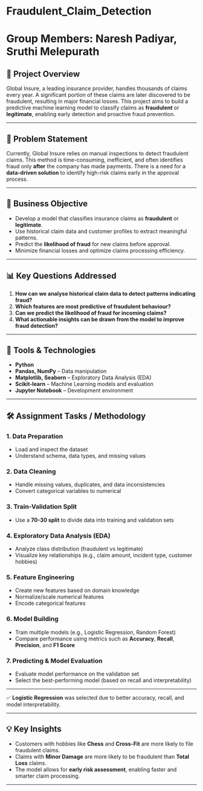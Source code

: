 # Fraudulent_Claim_Detection
# Group Members: Naresh Padiyar, Sruthi Melepurath

## 📌 Project Overview

Global Insure, a leading insurance provider, handles thousands of claims every year. A significant portion of these claims are later discovered to be fraudulent, resulting in major financial losses. This project aims to build a predictive machine learning model to classify claims as **fraudulent** or **legitimate**, enabling early detection and proactive fraud prevention.

---

## 🧾 Problem Statement

Currently, Global Insure relies on manual inspections to detect fraudulent claims. This method is time-consuming, inefficient, and often identifies fraud only **after** the company has made payments. There is a need for a **data-driven solution** to identify high-risk claims early in the approval process.

---

## 🎯 Business Objective

- Develop a model that classifies insurance claims as **fraudulent** or **legitimate**.
- Use historical claim data and customer profiles to extract meaningful patterns.
- Predict the **likelihood of fraud** for new claims before approval.
- Minimize financial losses and optimize claims processing efficiency.

---

## 📊 Key Questions Addressed

1. **How can we analyse historical claim data to detect patterns indicating fraud?**
2. **Which features are most predictive of fraudulent behaviour?**
3. **Can we predict the likelihood of fraud for incoming claims?**
4. **What actionable insights can be drawn from the model to improve fraud detection?**

---

## 🧰 Tools & Technologies

- **Python**
- **Pandas, NumPy** – Data manipulation
- **Matplotlib, Seaborn** – Exploratory Data Analysis (EDA)
- **Scikit-learn** – Machine Learning models and evaluation
- **Jupyter Notebook** – Development environment

---

## 🛠️ Assignment Tasks / Methodology

### 1. Data Preparation
- Load and inspect the dataset
- Understand schema, data types, and missing values

### 2. Data Cleaning
- Handle missing values, duplicates, and data inconsistencies
- Convert categorical variables to numerical

### 3. Train-Validation Split
- Use a **70-30 split** to divide data into training and validation sets

### 4. Exploratory Data Analysis (EDA)
- Analyze class distribution (fraudulent vs legitimate)
- Visualize key relationships (e.g., claim amount, incident type, customer hobbies)

### 5. Feature Engineering
- Create new features based on domain knowledge
- Normalize/scale numerical features
- Encode categorical features

### 6. Model Building
- Train multiple models (e.g., Logistic Regression, Random Forest)
- Compare performance using metrics such as **Accuracy**, **Recall**, **Precision**, and **F1 Score**

### 7. Predicting & Model Evaluation
- Evaluate model performance on the validation set
- Select the best-performing model (based on recall and interpretability)

---

✅ **Logistic Regression** was selected due to better accuracy, recall, and model interpretability.

---

## 💡 Key Insights

- Customers with hobbies like **Chess** and **Cross-Fit** are more likely to file fraudulent claims.
- Claims with **Minor Damage** are more likely to be fraudulent than **Total Loss** claims.
- The model allows for **early risk assessment**, enabling faster and smarter claim processing.

---

